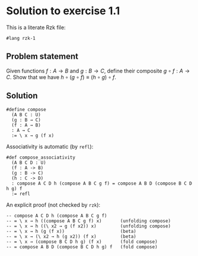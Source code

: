 # Solution to exercise 1.1

This is a literate Rzk file:

```rzk
#lang rzk-1
```

## Problem statement

Given functions $f : A \to B$ and $g : B \to C$,
define their composite $g \circ f : A \to C$.
Show that we have $h \circ (g \circ f) \equiv (h \circ g) \circ f$.

## Solution

```rzk
#define compose
  (A B C : U)
  (g : B → C)
  (f : A → B)
  : A → C
  := \ x → g (f x)
```

Associativity is automatic (by `refl`):

```rzk
#def compose_associativity
  (A B C D : U)
  (f : A -> B)
  (g : B -> C)
  (h : C -> D)
  : compose A C D h (compose A B C g f) = compose A B D (compose B C D h g) f
  := refl
```

An explicit proof (not checked by `rzk`):

```rzk
-- compose A C D h (compose A B C g f)
-- = \ x → h ((compose A B C g f) x)       (unfolding compose)
-- = \ x → h ((\ x2 → g (f x2)) x)         (unfolding compose)
-- = \ x → h (g (f x))                     (beta)
-- = \ x → (\ x2 → h (g x2)) (f x)         (beta)
-- = \ x → (compose B C D h g) (f x)       (fold compose)
-- = compose A B D (compose B C D h g) f   (fold compose)
```
